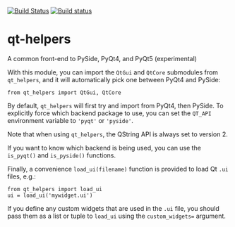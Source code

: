 
[![Build Status](https://travis-ci.org/glue-viz/glue.png)](https://travis-ci.org/glue-viz/qt-helpers?branch=master)
[![Build status](https://ci.appveyor.com/api/projects/status/lmh99ih9rkmq6vf4/branch/master?svg=true)](https://ci.appveyor.com/project/astrofrog/qt-helpers/branch/master)

# qt-helpers

A common front-end to PySide, PyQt4, and PyQt5 (experimental)

With this module, you can import the ``QtGui`` and ``QtCore`` submodules from
``qt_helpers``, and it will automatically pick one between PyQt4 and PySide:

    from qt_helpers import QtGui, QtCore

By default, ``qt_helpers`` will first try and import from PyQt4, then PySide.
To explicitly force which backend package to use, you can set the ``QT_API``
environment variable to ``'pyqt'`` or ``'pyside'``.

Note that when using ``qt_helpers``, the QString API is always set to version
2.

If you want to know which backend is being used, you can use the ``is_pyqt()``
and ``is_pyside()`` functions.

Finally, a convenience ``load_ui(filename)`` function is provided to load Qt
``.ui`` files, e.g.:

    from qt_helpers import load_ui
    ui = load_ui('mywidget.ui')

If you define any custom widgets that are used in the ``.ui`` file, you
should pass them as a list or tuple to ``load_ui`` using the
``custom_widgets=`` argument.
